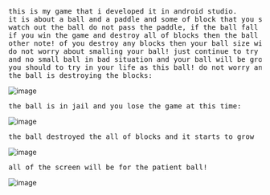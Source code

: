 <pre>
this is my game that i developed it in android studio. 
it is about a ball and a paddle and some of block that you should to destry them by the ball.
watch out the ball do not pass the paddle, if the ball fall down then it will be in a jail!
if you win the game and destroy all of blocks then the ball will be grown and will fill the screen game!
other note! of you destroy any blocks then your ball size will be smaller!
do not worry about smalling your ball! just continue to try and after you will, there is no jail 
and no small ball in bad situation and your ball will be grown to fill every where.
you should to try in your life as this ball! do not worry and try! every thing will be changes in a incredible moments! 
the ball is destroying the blocks:
</pre>
![image](https://github.com/maziar-ghanbari/BallAndPaddle/assets/55378791/cf730524-0c2b-44a2-a274-4aa9499bcf1b)
<pre>the ball is in jail and you lose the game at this time:</pre>
![image](https://github.com/maziar-ghanbari/BallAndPaddle/assets/55378791/d07c8ba7-e786-4358-8fe5-36a12994308b)
<pre>the ball destroyed the all of blocks and it starts to grow</pre>
![image](https://github.com/maziar-ghanbari/BallAndPaddle/assets/55378791/7386ec78-1b48-4301-bdb6-b51720270c02)
<pre>all of the screen will be for the patient ball!</pre>
![image](https://github.com/maziar-ghanbari/BallAndPaddle/assets/55378791/59d1940a-3489-43f0-99cb-adcded74ada0)
